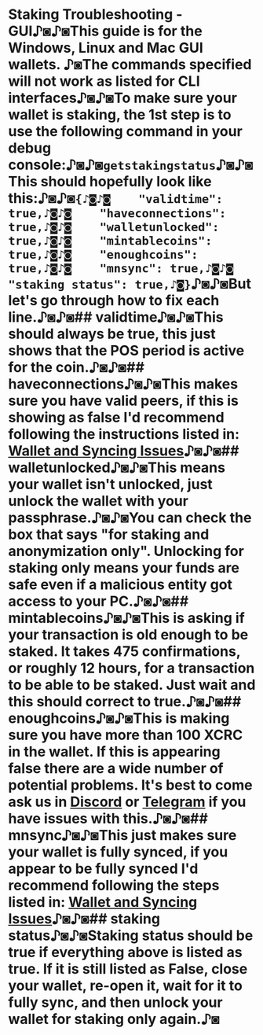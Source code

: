 # Staking Troubleshooting - GUI♪◙♪◙**This guide is for the Windows, Linux and Mac GUI wallets.**  ♪◙**The commands specified will not work as listed for CLI interfaces**♪◙♪◙To make sure your wallet is staking, the 1st step is to use the following command in your debug console:♪◙♪◙`getstakingstatus`♪◙♪◙This should hopefully look like this:♪◙♪◙`{♪◙♪◙    "validtime": true,♪◙♪◙    "haveconnections": true,♪◙♪◙    "walletunlocked": true,♪◙♪◙    "mintablecoins": true,♪◙♪◙    "enoughcoins": true,♪◙♪◙    "mnsync": true,♪◙♪◙    "staking status": true,♪◙}`♪◙♪◙But let's go through how to fix each line.♪◙♪◙## validtime♪◙♪◙This should always be true, this just shows that the POS period is active for the coin.♪◙♪◙## haveconnections♪◙♪◙This makes sure you have valid peers, if this is showing as false I'd recommend following the instructions listed in: [Wallet and Syncing Issues](https://kb.cryptocrowd.city/Guides/Wallet-Syncing-Issues/)♪◙♪◙## walletunlocked♪◙♪◙This means your wallet isn't unlocked, just unlock the wallet with your passphrase.♪◙♪◙You can check the box that says "for staking and anonymization only". Unlocking for staking only means your funds are safe even if a malicious entity got access to your PC.♪◙♪◙## mintablecoins♪◙♪◙This is asking if your transaction is old enough to be staked. It takes 475 confirmations, or roughly 12 hours, for a transaction to be able to be staked. Just wait and this should correct to true.♪◙♪◙## enoughcoins♪◙♪◙This is making sure you have more than 100 XCRC in the wallet. If this is appearing false there are a wide number of potential problems. It's best to come ask us in [Discord](https://discord.me/cryptocrowdcrypto) or [Telegram](https://t.me/cryptocrowdcrypto) if you have issues with this.♪◙♪◙## mnsync♪◙♪◙This just makes sure your wallet is fully synced, if you appear to be fully synced I'd recommend following the steps listed in: [Wallet and Syncing Issues](https://kb.cryptocrowd.city/Guides/Wallet-Syncing-Issues/)♪◙♪◙## staking status♪◙♪◙Staking status should be true if everything above is listed as true. If it is still listed as False, close your wallet, re-open it, wait for it to fully sync, and then unlock your wallet for staking only again.♪◙